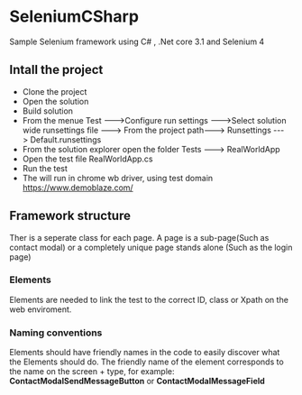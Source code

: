 # SeleniumCSharp
Sample Selenium framework using C# , .Net core 3.1 and Selenium 4
## Intall the project
- Clone the project
- Open the solution
- Build solution
- From the menue Test --->Configure run settings --->Select solution wide runsettings file ---> From the project path---> Runsettings ---> Default.runsettings
- From the solution explorer open the folder Tests ---> RealWorldApp 
- Open the test file RealWorldApp.cs
- Run the test
- The will run in chrome wb driver, using test domain https://www.demoblaze.com/
## Framework structure
Ther is a seperate class for each page. A page is a sub-page(Such as contact modal) or a completely unique page stands alone (Such as the login page) 

### Elements
Elements are needed to link the test to the correct ID, class or Xpath on the web enviroment.

### Naming conventions
Elements should have friendly names in the code to easily discover what the Elements should do. The friendly name of the element corresponds to the name on the screen + type, for example: **ContactModalSendMessageButton** or **ContactModalMessageField**
